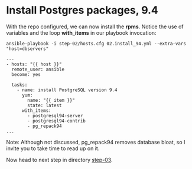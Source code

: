 Install Postgres packages, 9.4
================

With the repo configured, we can now install the **rpms**. Notice the use of variables and the loop **with\_items** in our playbook invocation:

	ansible-playbook -i step-02/hosts.cfg 02.install_94.yml --extra-vars "host=dbservers"

``` ansible
---
- hosts: "{{ host }}"
  remote_user: ansible
  become: yes
 
  tasks:
    - name: install PostgreSQL version 9.4
      yum:
        name: "{{ item }}"
        state: latest
      with_items:
        - postgresql94-server
        - postgresql94-contrib
        - pg_repack94
...
```
Note: Although not discussed, pg\_repack94 removes database bloat, so I invite you to take time to read up on it.

Now head to next step in directory [step-03](https://github.com/4orbit/ansible-PG-tuto/tree/master/step-03).
